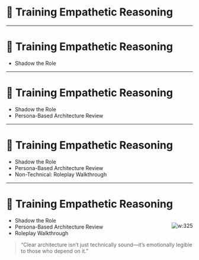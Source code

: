 # 💬 Training Empathetic Reasoning 

<!-- 
Empathy enables architects to anticipate how others will experience the systems they design.  
Perspective-taking means internalizing how engineers, operators, users, and decision-makers engage with a system.  
These exercises train architects to design with others' mental models in mind—not just their own.
-->

---

# 💬 Training Empathetic Reasoning 

- Shadow the Role  
<!-- Task: Pair with a team member outside your discipline—support, QA, ops, PM, or customer success.  
Shadow them for 1–2 hours. Observe what systems they touch, where they struggle, and how they interpret architecture without full context.  
Reflect: What did you assume was obvious that wasn’t? Where did your design cause friction?  
Purpose: Builds real-world empathy and architectural humility. -->

---

# 💬 Training Empathetic Reasoning 

- Shadow the Role  
- Persona-Based Architecture Review  
<!-- Task: Choose a system or architecture proposal.  
Create 3 personas (e.g., junior engineer, SRE, executive sponsor).  
For each, ask:  
- What do they need to understand quickly?  
- Where might confusion or misalignment occur?  
- What unintended burdens could they inherit?  
Purpose: Sharpens inclusive thinking and uncovers communication or design gaps. -->

---

# 💬 Training Empathetic Reasoning 

- Shadow the Role  
- Persona-Based Architecture Review  
- Non-Technical: Roleplay Walkthrough  
<!-- Task: Select a decision or architecture diagram you’ve authored.  
Roleplay explaining it to someone with less context (new hire, stakeholder, adjacent team).  
Capture where you oversimplify, stumble, or assume shared understanding.  
Purpose: Surfaces blind spots and improves your communication clarity and flexibility. -->

---

# 💬 Training Empathetic Reasoning 

<div style="float:right">

![w:325](https://m.media-amazon.com/images/I/71dn5umG4wL._SX342_.jpg)

</div>


- Shadow the Role  
- Persona-Based Architecture Review  
- Roleplay Walkthrough  

> “Clear architecture isn’t just technically sound—it’s emotionally legible to those who depend on it.”

<!-- 
Empathetic reasoning doesn’t weaken precision—it sharpens it.  
Encourage architects to design for humans, not just machines.
Recommended Book: *Radical Candor* by Kim Scott – Teaches high-care, high-clarity communication, invaluable for architectural leadership.
-->
<!--
---
Recommended Book:
Title: Radical Candor by Kim Scott
Purpose: While focused on leadership, this book is excellent for cultivating empathetic communication balancing directness with care, especially valuable in high-stakes architectural discussions.
-->
